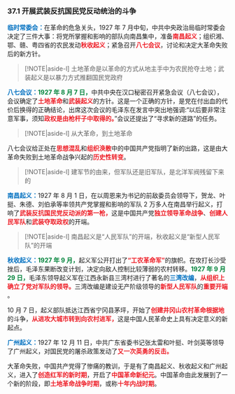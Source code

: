 
### 37.1 开展武装反抗国民党反动统治的斗争

<font style = "color:#0070C0"><b>临时常委会：</b></font>在革命的危急关头，1927 年 7 月中旬，中共中央政治局临时常委会决定了三件大事：将党所掌握和影响的部队向南昌集中，准备<font style = "color:#EE1C25"><b>南昌起义</b></font>；组织湘、鄂、赣、粤四省的农民发动<font style = "color:#EE1C25"><b>秋收起义</b></font>；紧急召开<font style = "color:#EE1C25"><b>八七会议</b></font>，讨论和决定大革命失败后的新方针。
> [!NOTE|aside-l] 
> 土地革命是以革命的方式从地主手中为农民抢夺土地；武装起义是以暴力方式推翻国民党政府

<font style = "color:#0070C0"><b>八七会议：</b></font><font style = "color:#00833A"><b>1927 年 8 月 7 日，</b></font>中共中央在汉口秘密召开紧急会议（八七会议），会议确定了<font style = "color:#EE1C25"><b>土地革命</b></font>和<font style = "color:#EE1C25"><b>武装起义</b></font>的方针。这是一个正确的方针，是党在付出血的代价后换得的正确结论，出席这次会议的毛泽东在发言中突出地强调:“以后要非常注意军事，须知<font style = "color:#EE1C25"><b>政权是由枪杆子中取得的。</b></font>”会议还提出了“寻求新的道路”的任务。
> [!NOTE|aside-l] 
> 从大革命，到土地革命

八七会议给正处在<font style = "color:#EE1C25"><b>思想混乱</b></font>和<font style = "color:#EE1C25"><b>组织涣散</b></font>中的中国共产党指明了新的出路，这是由大革命失败到土地革命战争兴起的<font style = "color:#EE1C25"><b>历史性转变</b></font>。
> [!NOTE|aside-l] 
> 建军节的由来，但军队还是旧军队，是北洋军阀残留下来的

<font style = "color:#0070C0"><b>南昌起义：</b></font>1927 年 8 月 1 日，在以周恩来为书记的前敌委员会领导下，贺龙、叶挺、朱德、刘伯承等率领共产党掌握和影响的军队 2 万多人在南昌举行起义，打响了<font style = "color:#EE1C25"><b>武装反抗国民党反动派的第一枪，</b></font>这是中国共产党<font style = "color:#EE1C25"><b>独立领导革命战争</b></font>、<font style = "color:#EE1C25"><b>创建人民军队</b></font>和<font style = "color:#EE1C25"><b>武装夺取政权</b></font>的开端。
> [!NOTE|aside-l] 
> 南昌起义是“人民军队”的开端，秋收起义是“新型人民军队”的开端

<font style = "color:#0070C0"><b>秋收起义：</b></font><font style = "color:#00833A"><b>1927 年 9 月，</b></font>起义军公开打出了<font style = "color:#EE1C25"><b>“工农革命军”</b></font>的旗帜。在攻打长沙受挫后，毛泽东果断改变计划，决定向敌人控制比较薄弱的农村转移。<font style = "color:#00833A"><b>1927 年 9 月 29 日，</b></font>毛泽东领导起义军在江西永新县三湾村进行了著名的<font style = "color:#0070C0"><b>三湾改编</b></font>，<font style = "color:#EE1C25"><b>从组织上确立了党对军队的领导。</b></font>三湾改编是建设无产阶级领导的<font style = "color:#EE1C25"><b>新型人民军队</b></font>的<font style = "color:#EE1C25"><b>重要开端</b></font> 。

10 月 7 日，起义部队抵达江西省宁冈县茅坪，开始了<font style = "color:#EE1C25"><b>创建井冈山农村革命根据地</b></font>的斗争，<font style = "color:#EE1C25"><b>从进攻大城市转到向农村进军，</b></font>这是中国人民革命史上具有决定意义的新起点。

<font style = "color:#0070C0"><b>广州起义：</b></font>1927 年 12 月 11 日，中共广东省委书记张太雷和叶挺、叶剑英等领导了广州起义，对国民党的屠杀政策发动了<font style = "color:#EE1C25"><b>又一次英勇的反击。</b></font>

大革命失败，中国共产党得了惨痛的教训，于是有了南昌起义、秋收起义和广州起义，进入了<font style = "color:#EE1C25"><b>创造红军的新时期</b></font>，开启了<font style = "color:#EE1C25"><b>中国革命新纪元</b></font>。中国革命由此发展到了一个新的阶段，即<font style = "color:#EE1C25"><b>土地革命战争时期</b></font>，或称<font style = "color:#EE1C25"><b>十年内战时期</b></font>。

